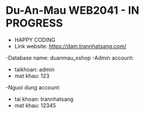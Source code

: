 # Du-An-Mau WEB2041 - IN PROGRESS


- HAPPY CODING
- Link website: 
https://dam.trannhatsang.com/


-Database name: duanmau_xshop
-Admin account:
+ taikhoan: admin
+ mat khau: 123

-Nguoi dung account:
+ tai khoan: trannhatsang
+ mat khau: 12345
